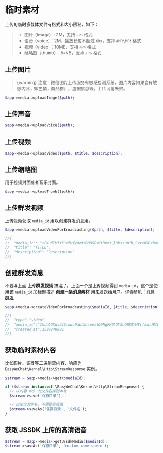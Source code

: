 # 临时素材

上传的临时多媒体文件有格式和大小限制，如下：

>  - 图片（image）: 2M，支持 `JPG` 格式
>  - 语音（voice）：2M，播放长度不超过 `60s`，支持 `AMR\MP3` 格式
>  - 视频（video）：10MB，支持 `MP4` 格式
>  - 缩略图（thumb）：64KB，支持 `JPG` 格式

## 上传图片

> {warning} 注意：微信图片上传服务有敏感检测系统，图片内容如果含有敏感内容，如色情，商品推广，虚假信息等，上传可能失败。

```php
$app->media->uploadImage($path);
```

## 上传声音

```php
$app->media->uploadVoice($path);
```

## 上传视频

```php
$app->media->uploadVideo($path, $title, $description);
```

## 上传缩略图

用于视频封面或者音乐封面。

```php
$app->media->uploadThumb($path);
```

## 上传群发视频

上传视频获取 `media_id` 用以创建群发消息用。

```php
$app->media->uploadVideoForBroadcasting($path, $title, $description);

//{
//  "media_id": "rF4UdIMfYK3efUfyoddYRMU50zMiRmmt_l0kszupYh_SzrcW5Gaheq05p_lHuOTQ",
//  "title": "TITLE",
//  "description": "Description"
//}
```

## 创建群发消息

不要与上面 **上传群发视频** 搞混了，上面一个是上传视频得到 `media_id`，这个是使用该 `media_id` 加标题描述 **创建一条消息素材** 用来发送给用户。详情参见：[消息群发](broadcasting)

```php
$app->media->createVideoForBroadcasting($mediaId, $title, $description);

//{
//  "type":"video",
//  "media_id":"IhdaAQXuvJtGzwwc0abfXnzeezfO0NgPK6AQYShD8RQYMTtfzbLdBIQkQziv2XJc",
//  "created_at":1398848981
//}
```

## 获取临时素材内容

比如图片、语音等二进制流内容，响应为 `EasyWeChat\Kernel\Http\StreamResponse` 实例。

```php
$stream = $app->media->get($mediaId);

if ($stream instanceof \EasyWeChat\Kernel\Http\StreamResponse) {
  // 以内容 md5 为文件名存到本地
  $stream->save('保存目录');

  // 自定义文件名，不需要带后缀
  $stream->saveAs('保存目录', '文件名');
}
```

## 获取 JSSDK 上传的高清语音

```php
$stream = $app->media->getJssdkMedia($mediaId);
$stream->saveAs('保存目录', 'custom-name.speex');
```
